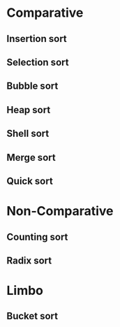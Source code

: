 # Comparative
## Insertion sort
## Selection sort
## Bubble sort
## Heap sort
## Shell sort
## Merge sort
## Quick sort
# Non-Comparative
## Counting sort
## Radix sort

# Limbo
## Bucket sort